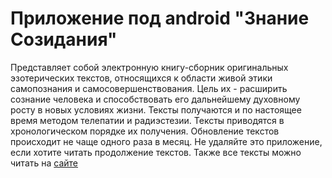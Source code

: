 # Приложение под android "Знание Созидания"

 Представляет собой электронную книгу-сборник оригинальных эзотерических текстов, относящихся к области живой этики самопознания и самосовершенствования. Цель их - расширить сознание человека и способствовать его дальнейшему духовному росту в новых условиях жизни.
 Тексты получаются и по настоящее время методом телепатии и радиэстезии.
 Тексты приводятся в хронологическом порядке их получения.
 Обновление текстов происходит не чаще одного раза в месяц.
 Не удаляйте это приложение, если хотите читать продолжение текстов.
 Также все тексты можно читать на [сайте](https://sites.google.com/site/knowledgeofcreation/)
